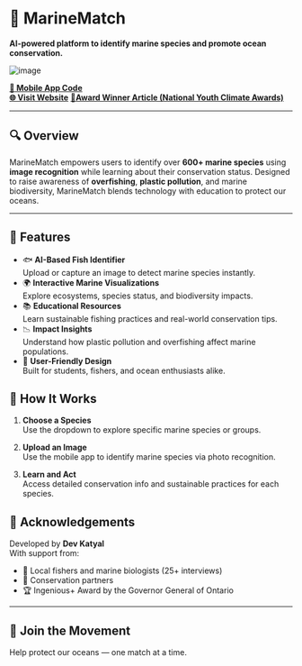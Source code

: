 # 🌊 MarineMatch  
**AI-powered platform to identify marine species and promote ocean conservation.**

 ![image](https://github.com/user-attachments/assets/8a8a0f33-7e51-4813-b9d9-32408ef739a5)

[**📱 Mobile App Code**](https://github.com/dkaty123/MarineMatch)  
[**🌐 Visit Website**](https://dkaty123.github.io/MarineMatchWeb/index.html)
[ **🥇Award Winner Article (National Youth Climate Awards)**](https://www.nationalycaa.org/2024-winners/dev-katyal)


---

## 🔍 Overview
MarineMatch empowers users to identify over **600+ marine species** using **image recognition** while learning about their conservation status. Designed to raise awareness of **overfishing**, **plastic pollution**, and marine biodiversity, MarineMatch blends technology with education to protect our oceans.

---

## 🚀 Features

- 🐟 **AI-Based Fish Identifier**  
  Upload or capture an image to detect marine species instantly.
- 🌍 **Interactive Marine Visualizations**  
  Explore ecosystems, species status, and biodiversity impacts.
- 📚 **Educational Resources**  
  Learn sustainable fishing practices and real-world conservation tips.
- 📉 **Impact Insights**  
  Understand how plastic pollution and overfishing affect marine populations.
- 🎯 **User-Friendly Design**  
  Built for students, fishers, and ocean enthusiasts alike.

## 📱 How It Works

1. **Choose a Species**  
   Use the dropdown to explore specific marine species or groups.

2. **Upload an Image**  
   Use the mobile app to identify marine species via photo recognition.

3. **Learn and Act**  
   Access detailed conservation info and sustainable practices for each species.


## 👥 Acknowledgements

Developed by **Dev Katyal**  
With support from:  
- 🧠 Local fishers and marine biologists (25+ interviews)  
- 🌿 Conservation partners  
- 🏆 Ingenious+ Award by the Governor General of Ontario

---

## 🐬 Join the Movement

Help protect our oceans — one match at a time.



